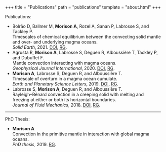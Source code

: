 +++
title = "Publications"
path = "publications"
template = "about.html"
+++

Publications:

- Bolrão D,  Ballmer M, **Morison A**, Rozel A, Sanan P, Labrosse S, and
  Tackley P.\
  Timescales of chemical equilibrium between the convecting solid mantle and
  over- and underlying magma oceans.\
  _Solid Earth_, 2021.
  [DOI](https://doi.org/10.5194/se-12-421-2021),
  [RG](https://www.researchgate.net/publication/349512371_Timescales_of_chemical_equilibrium_between_the_convecting_solid_mantle_and_over-_and_underlying_magma_oceans).
- Agrusta R, **Morison A**, Labrosse S, Deguen R, Alboussière T, Tackley P, and
  Dubuffet F.\
  Mantle convection interacting with magma oceans.\
  _Geophysical Journal International_, 2020.
  [DOI](https://doi.org/10.1093/gji/ggz549),
  [RG](https://www.researchgate.net/publication/345386430_Mantle_convection_interacting_with_magma_oceans).
- **Morison A**, Labrosse S, Deguen R, and Alboussière T.\
  Timescale of overturn in a magma ocean cumulate.\
  _Earth and Planetary Science Letters_, 2019.
  [DOI](http://doi.org/10.1016/j.epsl.2019.03.037),
  [RG](https://www.researchgate.net/publication/332267856_Timescale_of_overturn_in_a_magma_ocean_cumulate).
- Labrosse S, **Morison A**, Deguen R, and Alboussière T.\
  Rayleigh–Bénard convection in a creeping solid with melting and freezing at
  either or both its horizontal boundaries.\
  _Journal of Fluid Mechanics_, 2018.
  [DOI](https://doi.org/10.1017/jfm.2018.258),
  [RG](https://www.researchgate.net/publication/324929250_Rayleigh-Benard_convection_in_a_creeping_solid_with_melting_and_freezing_at_either_or_both_its_horizontal_boundaries).

---

PhD Thesis:

- **Morison A**.\
  Convection in the primitive mantle in interaction with global magma oceans.\
  _PhD thesis_, 2019.
  [RG](https://www.researchgate.net/publication/339377096_Convection_in_the_primitive_mantle_in_interaction_with_global_magma_oceans).
